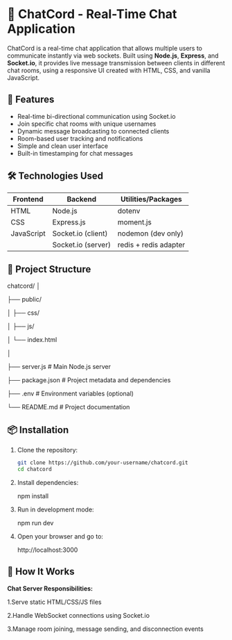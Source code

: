 # 💬 ChatCord - Real-Time Chat Application

ChatCord is a real-time chat application that allows multiple users to communicate instantly via web sockets. Built using **Node.js**, **Express**, and **Socket.io**, it provides live message transmission between clients in different chat rooms, using a responsive UI created with HTML, CSS, and vanilla JavaScript.

## 🚀 Features

- Real-time bi-directional communication using Socket.io
- Join specific chat rooms with unique usernames
- Dynamic message broadcasting to connected clients
- Room-based user tracking and notifications
- Simple and clean user interface
- Built-in timestamping for chat messages

## 🛠️ Technologies Used

| Frontend | Backend         | Utilities/Packages    |
|----------|------------------|------------------------|
| HTML     | Node.js          | dotenv                 |
| CSS      | Express.js       | moment.js              |
| JavaScript | Socket.io (client) | nodemon (dev only)   |
|          | Socket.io (server) | redis + redis adapter |

## 📁 Project Structure

chatcord/
│

├── public/

│ ├── css/

│ ├── js/

│ └── index.html

│

├── server.js # Main Node.js server

├── package.json # Project metadata and dependencies

├── .env # Environment variables (optional)

└── README.md # Project documentation

## 📦 Installation

1. Clone the repository:
   ```bash
   git clone https://github.com/your-username/chatcord.git
   cd chatcord

2. Install dependencies:

   npm install

3. Run in development mode:

   npm run dev

4. Open your browser and go to:

   http://localhost:3000

## 🧠 How It Works

**Chat Server Responsibilities:**

1.Serve static HTML/CSS/JS files

2.Handle WebSocket connections using Socket.io

3.Manage room joining, message sending, and disconnection events
